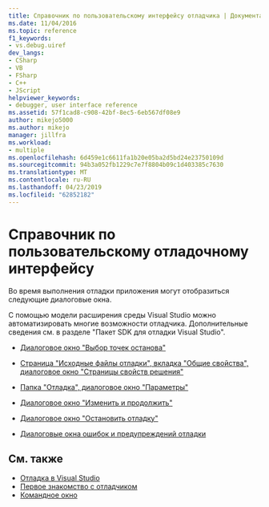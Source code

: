 ```yaml
---
title: Справочник по пользовательскому интерфейсу отладчика | Документация Майкрософт
ms.date: 11/04/2016
ms.topic: reference
f1_keywords:
- vs.debug.uiref
dev_langs:
- CSharp
- VB
- FSharp
- C++
- JScript
helpviewer_keywords:
- debugger, user interface reference
ms.assetid: 57f1cad8-c908-42bf-8ec5-6eb567df08e9
author: mikejo5000
ms.author: mikejo
manager: jillfra
ms.workload:
- multiple
ms.openlocfilehash: 6d459e1c6611fa1b20e05ba2d5bd24e23750109d
ms.sourcegitcommit: 94b3a052fb1229c7e7f8804b09c1d403385c7630
ms.translationtype: MT
ms.contentlocale: ru-RU
ms.lasthandoff: 04/23/2019
ms.locfileid: "62852182"
---
```

# <a name="debugging-user-interface-reference"></a>Справочник по пользовательскому отладочному интерфейсу
Во время выполнения отладки приложения могут отобразиться следующие диалоговые окна.

 С помощью модели расширения среды Visual Studio можно автоматизировать многие возможности отладчика. Дополнительные сведения см. в разделе "Пакет SDK для отладки Visual Studio".

- [Диалоговое окно "Выбор точек останова"](../debugger/choose-breakpoints-dialog-box.md)

- [Страница "Исходные файлы отладки", вкладка "Общие свойства", диалоговое окно "Страницы свойств решения"](../debugger/debug-source-files-common-properties-solution-property-pages-dialog-box.md)

- [Папка "Отладка", диалоговое окно "Параметры"](../debugger/debugging-options-dialog-box.md)

- [Диалоговое окно "Изменить и продолжить"](../debugger/edit-and-continue-dialog-box.md)

- [Диалоговое окно "Остановить отладку"](../debugger/stop-debugging-in-progress-dialog-box.md)

- [Диалоговые окна ошибок и предупреждений отладки](../debugger/debugging-errors-and-warning-dialog-boxes.md)

## <a name="see-also"></a>См. также
- [Отладка в Visual Studio](../debugger/index.md)
- [Первое знакомство с отладчиком](../debugger/debugger-feature-tour.md)
- [Командное окно](../ide/reference/command-window.md)